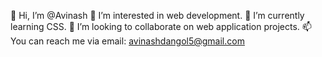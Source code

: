 👋 Hi, I’m @Avinash
👀 I’m interested in web development.
🌱 I’m currently learning CSS.
💞️ I’m looking to collaborate on web application projects.
📫 You can reach me via email: avinashdangol5@gmail.com
<!---
14Avinash/14Avinash is a ✨ special ✨ repository because its `README.md` (this file) appears on your GitHub profile.
You can click the Preview link to take a look at your changes.
--->
